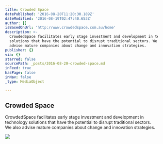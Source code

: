 ```yaml
---
title: Crowded Space
datePublished: '2016-08-20T11:20:30.189Z'
dateModified: '2016-08-19T02:47:40.653Z'
author: []
isBasedOnUrl: 'http://www.crowdedspace.com.au/home'
description: >-
  CrowdedSpace facilitates early stage investment and development in technology
  solutions that have the potential to disrupt traditional sectors. We also
  advise mature companies about change and innovation strategies.
publisher: {}
via: {}
starred: false
sourcePath: _posts/2016-08-20-crowded-space.md
inFeed: true
hasPage: false
inNav: false
_type: MediaObject

---
```

<article style=""><h1>Crowded Space</h1><p>CrowdedSpace facilitates early stage investment and development in technology solutions that have the potential to disrupt traditional sectors. We also advise mature companies about change and innovation strategies.</p><img src="https://res.cloudinary.com/hrscywv4p/image/upload/c_fill,g_faces:center,h_300,q_90,w_300/v1/220012/CrowdedSq_papsop.png" /></article>